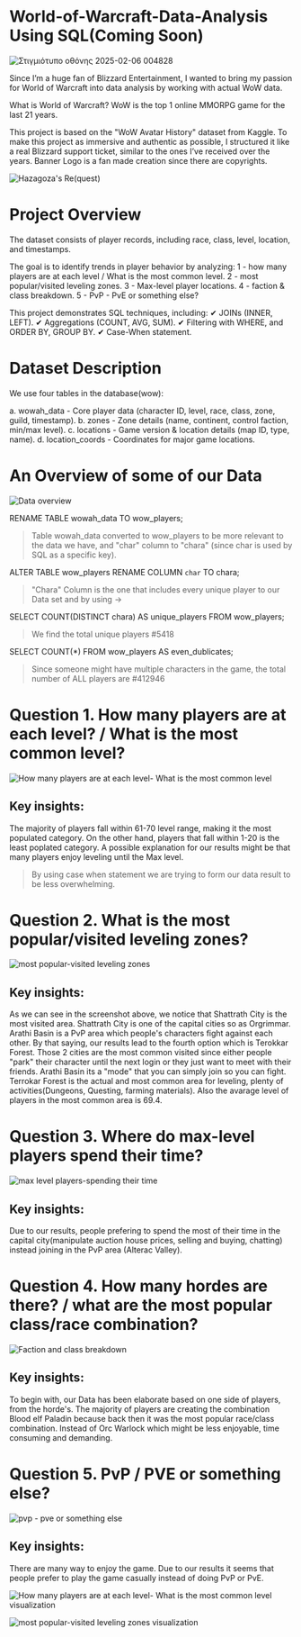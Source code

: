 # World-of-Warcraft-Data-Analysis Using SQL(Coming Soon)
![Στιγμιότυπο οθόνης 2025-02-06 004828](https://github.com/user-attachments/assets/43b6c76e-01f1-4503-86b3-d17b815e2efa)

Since I’m a huge fan of Blizzard Entertainment, I wanted to bring my passion for World of Warcraft into data analysis by working with actual WoW data.

What is World of Warcraft? WoW is the top 1 online MMORPG game for the last 21 years. 

This project is based on the "WoW Avatar History" dataset from Kaggle.
To make this project as immersive and authentic as possible, I structured it like a real Blizzard support ticket, similar to the ones I’ve received over the years.
Banner Logo is a fan made creation since there are copyrights.

![Hazagoza's Re(quest)](https://github.com/user-attachments/assets/bdd72537-b5ee-4787-be64-94cecfe7e13d)


# Project Overview
The dataset consists of player records, including race, class, level, location, and timestamps.

The goal is to identify trends in player behavior by analyzing:
1 - how many players are at each level / What is the most common level.
2 - most popular/visited leveling zones.
3 - Max-level player locations.
4 - faction & class breakdown.
5 - PvP - PvE or something else?

This project demonstrates SQL techniques, including:
✔ JOINs (INNER, LEFT).
✔ Aggregations (COUNT, AVG, SUM).
✔ Filtering with WHERE, and ORDER BY, GROUP BY.
✔ Case-When statement.

# Dataset Description
We use four tables in the database(wow):

a. wowah_data - Core player data (character ID, level, race, class, zone, guild, timestamp).
b. zones - Zone details (name, continent, control faction, min/max level).
c. locations - Game version & location details (map ID, type, name).
d. location_coords - Coordinates for major game locations.

# An Overview of some of our Data

![Data overview](https://github.com/user-attachments/assets/4746a0c2-5e9e-4566-a15e-af2f20cf9822)

RENAME TABLE wowah_data TO wow_players;

>Table wowah_data converted to wow_players to be more relevant to the data we have, and "char" column to "chara" (since char is used by SQL as a specific key).

ALTER TABLE wow_players 
RENAME COLUMN `char` TO chara;

>"Chara" Column is the one that includes every unique player to our Data set and by using ->

SELECT COUNT(DISTINCT chara) AS unique_players
FROM wow_players;

>We find the total unique players #5418

SELECT COUNT(*) FROM wow_players AS even_dublicates;

>Since someone might have multiple characters in the game, the total number of ALL players are #412946

# Question 1.	How many players are at each level? / What is the most common level?

![How many players are at each level- What is the most common level](https://github.com/user-attachments/assets/5ea9f038-58e1-4ea8-87fc-7c5fc8f51cdf)


Key insights: 
-
The majority of players fall within 61-70 level range, making it the most populated category.
On the other hand, players that fall within 1-20 is the least poplated category.
A possible explanation for our results might be that many players enjoy leveling until the Max level.
>By using case when statement we are trying to form our data result to be less overwhelming.

# Question 2. What is the most popular/visited leveling zones?

![most popular-visited leveling zones](https://github.com/user-attachments/assets/8dff320a-6f2d-4b92-be56-76eeffea362b)

Key insights:
-
As we can see in the screenshot above, we notice that Shattrath City is the most visited area. Shattrath City is one of the capital cities so as Orgrimmar. Arathi Basin is a PvP area which people's characters fight against each other. By that saying, our results lead to the fourth option which is Terokkar Forest.
Those 2 cities are the most common visited since either people "park" their character until the next login or they just want to meet with their friends. Arathi Basin its a "mode" that you can simply join so you can fight. Terrokar Forest is the actual and most common area for leveling, plenty of activities(Dungeons, Questing, farming materials). Also the avarage level of players in the most common area is 69.4.

# Question 3. Where do max-level players spend their time?

![max level players-spending their time](https://github.com/user-attachments/assets/b00134b8-7873-473b-b9ef-b5a66c8b63ab)

Key insights:
-
Due to our results, people prefering to spend the most of their time in the capital city(manipulate auction house prices, selling and buying, chatting) instead joining in the PvP area (Alterac Valley).

# Question 4. How many hordes are there? / what are the most popular class/race combination?

![Faction and class breakdown](https://github.com/user-attachments/assets/baebe4d3-5d99-43a0-bd0d-161574abfa6d)

Key insights:
-
To begin with, our Data has been elaborate based on one side of players, from the horde's. The majority of players are creating the combination Blood elf Paladin because back then it was the most popular race/class combination. Instead of Orc Warlock which might be less enjoyable, time consuming and demanding.

# Question 5. PvP / PVE or something else?

![pvp - pve or something else](https://github.com/user-attachments/assets/3b69fd9c-5ceb-477e-8f45-11b39109b3dc)


Key insights:
-
There are many way to enjoy the game. Due to our results it seems that people prefer to play the game casually instead of doing PvP or PvE.

![How many players are at each level- What is the most common level visualization](https://github.com/user-attachments/assets/e37aab5f-b57f-444a-a8a7-83016f50d859)


![most popular-visited leveling zones visualization](https://github.com/user-attachments/assets/fcc7b29c-46b2-4086-8796-e92bce28d731)






